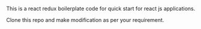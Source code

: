 This is a react redux boilerplate code for quick start for react js applications.

Clone this repo and make modification as per your requirement.